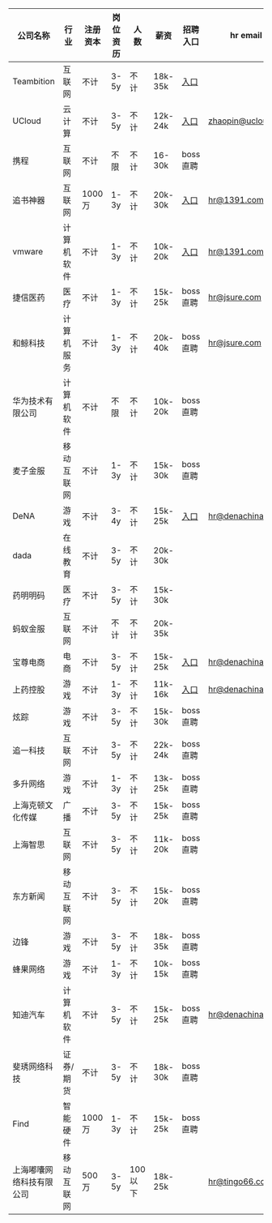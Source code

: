 公司名称 | 行业 | 注册资本 | 岗位资历 | 人数 | 薪资 | 招聘入口 | hr email
---- | ---|---- | ---|---- | ---|---- | ---|
 Teambition | 互联网 | 不计 | 3-5y | 不计 | 18k-35k | [入口](https://form.teambition.net/f/owDHvu) |
 UCloud | 云计算 | 不计 | 3-5y | 不计 | 12k-24k | [入口](https://zhaopin.ucloud.cn/#delivery) |zhaopin@ucloud.cn
 携程 | 互联网 | 不计 | 不限 | 不计 | 16-30k | boss直聘 | 
追书神器 | 互联网 | 1000万 | 1-3y | 不计 | 20k-30k | [入口](http://www.zhuishushenqi.com/about?type=joinUs) |hr@1391.com
vmware | 计算机软件 | 不计 | 1-3y | 不计 | 10k-20k | [入口](http://www.zhuishushenqi.com/about?type=joinUs) |hr@1391.com
捷信医药 | 医疗 | 不计 | 1-3y | 不计 | 15k-25k | boss直聘 | hr@jsure.com
和鲸科技 | 计算机服务 | 不计 | 1-3y | 不计 | 20k-40k | boss直聘 | hr@jsure.com
华为技术有限公司 | 计算机软件 | 不计 | 不限 | 不计 | 10k-20k | boss直聘 |
麦子金服 | 移动互联网 | 不计 | 1-3y| 不计 | 15k-30k | boss直聘 |
DeNA | 游戏| 不计 | 3-4y | 不计 | 15k-25k | [入口](https://jobs.51job.com/all/co2299260.html#syzw) | hr@denachina.com
dada | 在线教育 | 不计 | 3-5y | 不计 | 20k-30k |  |
药明明码 | 医疗| 不计 | 3-5y | 不计 | 15k-30k |  |
蚂蚁金服 | 互联网 | 不计 | 不计 | 不计 | 20k-35k |  |
宝尊电商 | 电商 | 不计 | 3-5y | 不计 | 15k-25k | [入口](https://jobs.51job.com/all/co2299260.html#syzw) | hr@denachina.com
上药控股 | 游戏| 不计 | 1-3y | 不计 | 11k-16k | [入口](https://jobs.51job.com/all/co2299260.html#syzw) | hr@denachina.com
炫踪 | 游戏 | 不计 | 3-5y | 不计 | 15k-30k | boss直聘 |
追一科技 | 互联网 | 不计 | 3-5y | 不计 | 22k-24k | boss直聘 |
多升网络 | 游戏 | 不计 | 1-3y | 不计 | 13k-25k | boss直聘 |
上海克顿文化传媒 | 广播 | 不计 | 3-5y | 不计 | 15k-25k | boss直聘 |
上海智思 | 互联网 | 不计 | 3-5y | 不计 | 11k-20k | boss直聘 |
东方新闻 | 移动互联网 | 不计 | 3-5y | 不计 | 15k-20k | boss直聘 |
边锋 | 游戏 | 不计 | 3-5y | 不计 | 18k-35k | boss直聘 |
蜂果网络 | 游戏 | 不计 | 1-3y | 不计 | 10k-15k | boss直聘 |
知迪汽车 | 计算机软件 | 不计 | 3-5y | 不计 | 15k-25k | boss直聘 | hr@denachina.com
斐琇网络科技 | 证券/期货 | 不计 | 3-5y | 不计 | 18k-30k | boss直聘 |
Find | 智能硬件 | 1000万 | 1-3y | 不计 | 15k-25k | boss直聘 | 
上海嘟囔网络科技有限公司 | 移动互联网 | 500万 | 3-5y | 100以下 | 18k-25k |  |hr@tingo66.com 